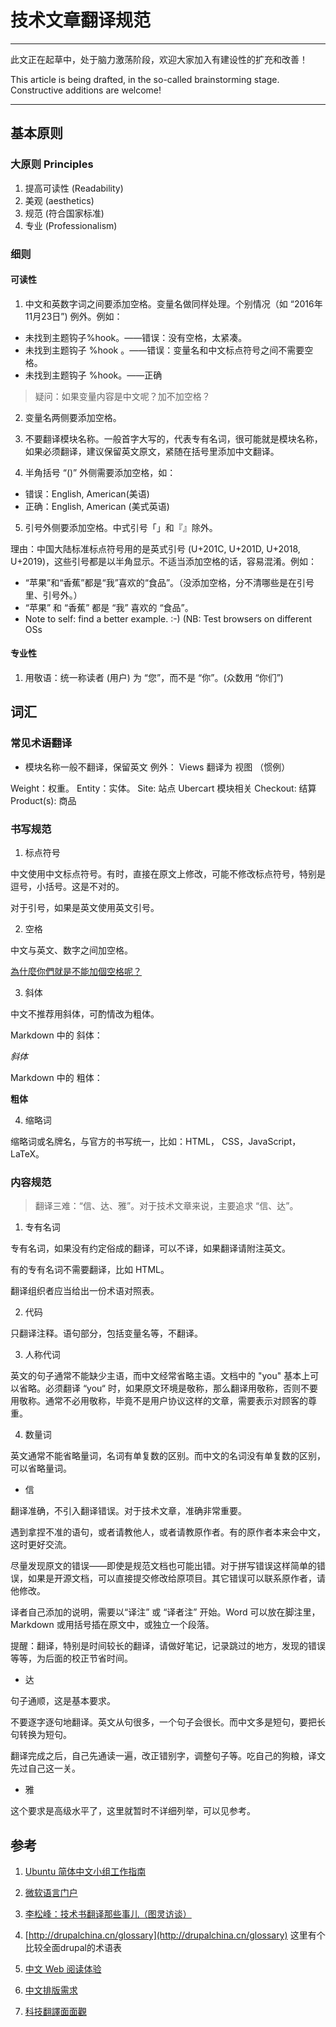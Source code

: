 # 技术文章翻译规范

---------------------------------------------------------------------------------

此文正在起草中，处于脑力激荡阶段，欢迎大家加入有建设性的扩充和改善！

This article is being drafted, in the so-called brainstorming stage. Constructive additions are welcome!

---------------------------------------------------------------------------------

## 基本原则

### 大原则 Principles

1. 提高可读性 (Readability)
2. 美观 (aesthetics)
3. 规范 (符合国家标准)
4. 专业 (Professionalism)

### 细则

#### 可读性

1. 中文和英数字词之间要添加空格。变量名做同样处理。个别情况（如 “2016年11月23日”) 例外。例如：

- 未找到主题钩子%hook。——错误：没有空格，太紧凑。
- 未找到主题钩子 %hook 。——错误：变量名和中文标点符号之间不需要空格。
- 未找到主题钩子 %hook。——正确

> 疑问：如果变量内容是中文呢？加不加空格？

2. 变量名两侧要添加空格。

3. 不要翻译模块名称。一般首字大写的，代表专有名词，很可能就是模块名称，如果必须翻译，建议保留英文原文，紧随在括号里添加中文翻译。

4. 半角括号 “()” 外侧需要添加空格，如：

- 错误：English, American(美语)
- 正确：English, American (美式英语)

5. 引号外侧要添加空格。中式引号「」和『』除外。

理由：中国大陆标准标点符号用的是英式引号 (U+201C, U+201D, U+2018, U+2019)，这些引号都是以半角显示。不适当添加空格的话，容易混淆。例如：

- “苹果”和“香蕉”都是“我”喜欢的“食品”。（没添加空格，分不清哪些是在引号里、引号外。）
- “苹果” 和 “香蕉” 都是 “我” 喜欢的 “食品”。
- Note to self: find a better example. :-) (NB: Test browsers on different OSs

#### 专业性

1. 用敬语：统一称读者 (用户) 为 “您”，而不是 “你”。(众数用 “你们”)

## 词汇

### 常见术语翻译

- 模块名称一般不翻译，保留英文
  例外： Views 翻译为 视图 （惯例）

Weight：权重。
Entity：实体。
Site: 站点
Ubercart 模块相关
Checkout: 结算 
Product(s): 商品

### 书写规范

1. 标点符号

中文使用中文标点符号。有时，直接在原文上修改，可能不修改标点符号，特别是逗号，小括号。这是不对的。

对于引号，如果是英文使用英文引号。

2. 空格

中文与英文、数字之间加空格。

[為什麼你們就是不能加個空格呢？](https://github.com/vinta/pangu.js)

3. 斜体

中文不推荐用斜体，可酌情改为粗体。

Markdown 中的 斜体：

*斜体*

Markdown 中的 粗体：

**粗体**

4. 缩略词

缩略词或名牌名，与官方的书写统一，比如：HTML， CSS，JavaScript，LaTeX。

### 内容规范

> 翻译三难：“信、达、雅”。对于技术文章来说，主要追求 “信、达”。

1. 专有名词

专有名词，如果没有约定俗成的翻译，可以不译，如果翻译请附注英文。

有的专有名词不需要翻译，比如 HTML。

翻译组织者应当给出一份术语对照表。

2. 代码

只翻译注释。语句部分，包括变量名等，不翻译。

3. 人称代词

英文的句子通常不能缺少主语，而中文经常省略主语。文档中的 "you" 基本上可以省略。必须翻译 “you“ 时，如果原文环境是敬称，那么翻译用敬称，否则不要用敬称。通常不必用敬称，毕竟不是用户协议这样的文章，需要表示对顾客的尊重。

4. 数量词

英文通常不能省略量词，名词有单复数的区别。而中文的名词没有单复数的区别，可以省略量词。

- 信

翻译准确，不引入翻译错误。对于技术文章，准确非常重要。

遇到拿捏不准的语句，或者请教他人，或者请教原作者。有的原作者本来会中文，这时更好交流。

尽量发现原文的错误——即使是规范文档也可能出错。对于拼写错误这样简单的错误，如果是开源文档，可以直接提交修改给原项目。其它错误可以联系原作者，请他修改。

译者自己添加的说明，需要以“译注” 或 “译者注” 开始。Word 可以放在脚注里，Markdown 或用括号插在原文中，或独立一个段落。

提醒：翻译，特别是时间较长的翻译，请做好笔记，记录跳过的地方，发现的错误等等，为后面的校正节省时间。

- 达

句子通顺，这是基本要求。

不要逐字逐句地翻译。英文从句很多，一个句子会很长。而中文多是短句，要把长句转换为短句。

翻译完成之后，自己先通读一遍，改正错别字，调整句子等。吃自己的狗粮，译文先过自己这一关。

- 雅

这个要求是高级水平了，这里就暂时不详细列举，可以见参考。

## 参考

1. [Ubuntu 简体中文小组工作指南](http://wiki.ubuntu.org.cn/Ubuntu_%E7%AE%80%E4%BD%93%E4%B8%AD%E6%96%87%E5%B0%8F%E7%BB%84%E5%B7%A5%E4%BD%9C%E6%8C%87%E5%8D%97)

2. [微软语言门户](http://www.microsoft.com/Language/zh-CN/Default.aspx)

3. [李松峰：技术书翻译那些事儿（图灵访谈）](http://www.ituring.com.cn/article/114901)

4. [http://drupalchina.cn/glossary](http://drupalchina.cn/glossary) 这里有个比较全面drupal的术语表

5. [中文 Web 阅读体验](http://web.archive.org/web/20110716090934/http://www.livid.cn/doc_view.php?doc_id=5332)

6. [中文排版需求](http://w3c.github.io/clreq/)

7. [科技翻譯面面觀](http://jjhou.boolan.com/article01-6.htm)